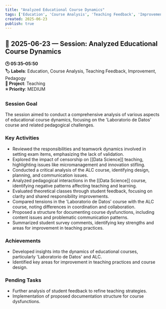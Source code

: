 ```yaml
---
title: "Analyzed Educational Course Dynamics"
tags: ['Education', 'Course Analysis', 'Teaching Feedback', 'Improvement', 'Pedagogy']
created: 2025-06-23
publish: true
---
```


## 📅 2025-06-23 — Session: Analyzed Educational Course Dynamics

**🕒 05:35–05:50**  
**🏷️ Labels**: Education, Course Analysis, Teaching Feedback, Improvement, Pedagogy  
**📂 Project**: Teaching  
**⭐ Priority**: MEDIUM  


### Session Goal
The session aimed to conduct a comprehensive analysis of various aspects of educational course dynamics, focusing on the 'Laboratorio de Datos' course and related pedagogical challenges.

### Key Activities
- Reviewed the responsibilities and teamwork dynamics involved in setting exam items, emphasizing the lack of validation.
- Explored the impact of censorship on [[Data Science]] teaching, highlighting issues like micromanagement and innovation stifling.
- Conducted a critical analysis of the ALC course, identifying design, planning, and communication issues.
- Analyzed pedagogical interactions in the [[Data Science]] course, identifying negative patterns affecting teaching and learning.
- Evaluated theoretical classes through student feedback, focusing on clarity and shared responsibility improvements.
- Compared tensions in the 'Laboratorio de Datos' course with the ALC course, noting differences in coordination and collaboration.
- Proposed a structure for documenting course dysfunctions, including content issues and problematic communication patterns.
- Summarized student survey comments, identifying key strengths and areas for improvement in teaching practices.

### Achievements
- Developed insights into the dynamics of educational courses, particularly 'Laboratorio de Datos' and ALC.
- Identified key areas for improvement in teaching practices and course design.

### Pending Tasks
- Further analysis of student feedback to refine teaching strategies.
- Implementation of proposed documentation structure for course dysfunctions.
